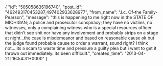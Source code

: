  {
   "id": "505058636196740",
   "post_id": "462493170453287_497402933628977",
   "from_name": "J.c. Of-the Family-Pearson",
   "message": "this is happening to me right now in the STATE OF MICHIGAN; a police and prosecutor conspiracy; they have no victims, no witnesses, only a complaining witness who is a special resources officer that didn't see shit nor have any involvement and probably strips on a stage at night...the case is misdemeanor and based on reasonable cause ok but the judge found probable cause to order a warrant, sound right? i think not....its a scam to waste time and pressure a guilty plea but i want to get it thrown out immediately. its been difficult.",
   "created_time": "2013-04-21T16:54:31+0000"
 }
